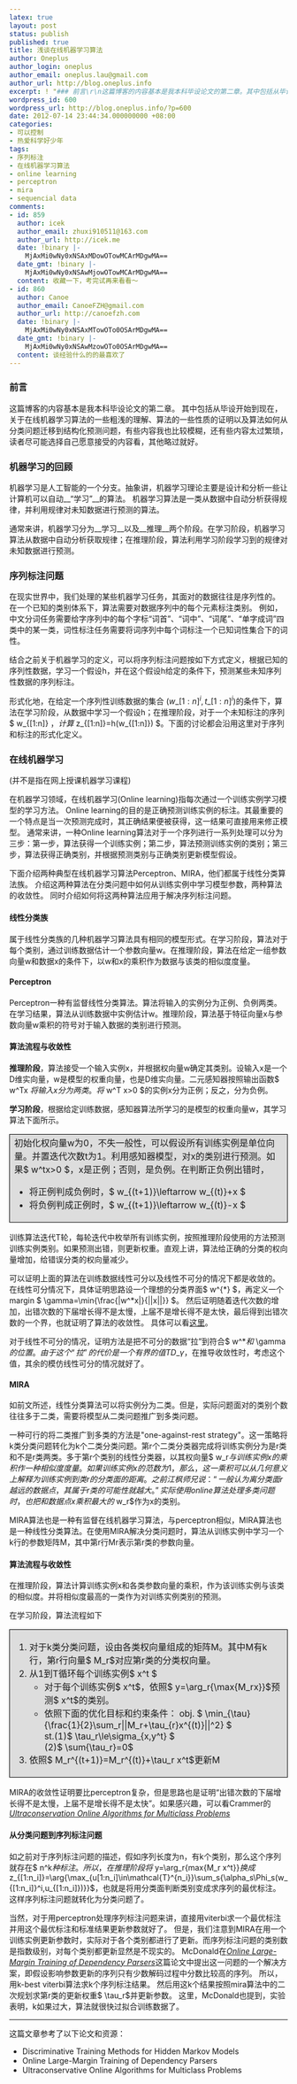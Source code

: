 ```yaml
---
latex: true
layout: post
status: publish
published: true
title: 浅谈在线机器学习算法
author: Oneplus
author_login: oneplus
author_email: oneplus.lau@gmail.com
author_url: http://blog.oneplus.info
excerpt: ! "### 前言\r\n这篇博客的内容基本是我本科毕设论文的第二章。其中包括从毕设开始到现在，关于在线机器学习算法的一些粗浅的理解、算法的一些性质的证明以及算法如何从分类问题迁移到结构化预测问题，有些内容我也比较模糊，还有些内容太过繁琐，读者尽可能选择自己愿意接受的内容看，其他略过就好。\r\n"
wordpress_id: 600
wordpress_url: http://blog.oneplus.info/?p=600
date: 2012-07-14 23:44:34.000000000 +08:00
categories:
- 可以控制
- 热爱科学好少年
tags:
- 序列标注
- 在线机器学习算法
- online learning
- perceptron
- mira
- sequencial data
comments:
- id: 859
  author: icek
  author_email: zhuxi910511@163.com
  author_url: http://icek.me
  date: !binary |-
    MjAxMi0wNy0xNSAxMDowOTowMCArMDgwMA==
  date_gmt: !binary |-
    MjAxMi0wNy0xNSAwMjowOTowMCArMDgwMA==
  content: 收藏一下，考完试再来看看～
- id: 860
  author: Canoe
  author_email: CanoeFZH@gmail.com
  author_url: http://canoefzh.com
  date: !binary |-
    MjAxMi0wNy0xNSAxMTowOTo0OSArMDgwMA==
  date_gmt: !binary |-
    MjAxMi0wNy0xNSAwMzowOTo0OSArMDgwMA==
  content: 谈经验什么的的最喜欢了
---
```

### 前言

这篇博客的内容基本是我本科毕设论文的第二章。
其中包括从毕设开始到现在，关于在线机器学习算法的一些粗浅的理解、算法的一些性质的证明以及算法如何从分类问题迁移到结构化预测问题，有些内容我也比较模糊，还有些内容太过繁琐，读者尽可能选择自己愿意接受的内容看，其他略过就好。

<a id="more"></a><a id="more-600"></a>

### 机器学习的回顾

机器学习是人工智能的一个分支。抽象讲，机器学习理论主要是设计和分析一些让计算机可以自动__“学习”__的算法。
机器学习算法是一类从数据中自动分析获得规律，并利用规律对未知数据进行预测的算法。

通常来讲，机器学习分为__学习__以及__推理__两个阶段。在学习阶段，机器学习算法从数据中自动分析获取规律；在推理阶段，算法利用学习阶段学习到的规律对未知数据进行预测。

### 序列标注问题

在现实世界中，我们处理的某些机器学习任务，其面对的数据往往是序列性的。
在一个已知的类别体系下，算法需要对数据序列中的每个元素标注类别。
例如，中文分词任务需要给字序列中的每个字标“词首”、“词中”、“词尾”、“单字成词”四类中的某一类，词性标注任务需要将词序列中每个词标注一个已知词性集合下的词性。

结合之前关于机器学习的定义，可以将序列标注问题按如下方式定义，根据已知的序列性数据，学习一个假设h，并在这个假设h给定的条件下，预测某些未知序列性数据的序列标注。

形式化地，在给定一个序列性训练数据的集合 $(w\_{[1:n]}^i, t\_{[1:n]}^i)$的条件下，算法在学习阶段，从数据中学习一个假设h；在推理阶段，对于一个未知标注的序列$ w\_{[1:n]} $，计算$ z\_{[1:n]}=h(w\_{[1:n]}) $。下面的讨论都会沿用这里对于序列和标注的形式化定义。

### 在线机器学习

(并不是指在网上授课机器学习课程)

在机器学习领域，在线机器学习(Online learning)指每次通过一个训练实例学习模型的学习方法。
Online learning的目的是正确预测训练实例的标注。其最重要的一个特点是当一次预测完成时，其正确结果便被获得，这一结果可直接用来修正模型。
通常来讲，一种Online learning算法对于一个序列进行一系列处理可以分为三步：第一步，算法获得一个训练实例；第二步，算法预测训练实例的类别；第三步，算法获得正确类别，并根据预测类别与正确类别更新模型假设。

下面介绍两种典型在线机器学习算法Perceptron、MIRA，他们都属于线性分类算法族。
介绍这两种算法在分类问题中如何从训练实例中学习模型参数，两种算法的收敛性。
同时介绍如何将这两种算法应用于解决序列标注问题。

#### 线性分类族

属于线性分类族的几种机器学习算法具有相同的模型形式。在学习阶段，算法对于每个类别，通过训练数据估计一个参数向量w。在推理阶段，算法在给定一组参数向量w和数据x的条件下，以w和x的乘积作为数据与该类的相似度度量。

#### Perceptron

Perceptron一种有监督线性分类算法。算法将输入的实例分为正例、负例两类。在学习结果，算法从训练数据中实例估计w。推理阶段，算法基于特征向量x与参数向量w乘积的符号对于输入数据的类别进行预测。

#### 算法流程与收敛性

__推理阶段__，算法接受一个输入实例x，并根据权向量w确定其类别。设输入x是一个D维实向量，w是模型的权重向量，也是D维实向量。二元感知器按照输出函数$ w^Tx $将输入x分为两类。将$ w^T x>0 $的实例x分为正例；反之，分为负例。

__学习阶段__，根据给定训练数据，感知器算法所学习的是模型的权重向量w，其学习算法下面所示。

<table><tr><td style="border: 1px solid #000; background:#ddd">初始化权向量w为0，不失一般性，可以假设所有训练实例是单位向量。并置迭代次数t为1。利用感知器模型，对x的类别进行预测。如果$ w^tx>0 $，x是正例；否则，是负例。在判断正负例出错时，

<ul>
<li>将正例判成负例时，$ w_{(t+1)}\leftarrow w_{(t)}+x $</li>
<li>将负例判成正例时，$ w_{(t+1)}\leftarrow w_{(t)}-x $</li>
</ul>
</td></tr></table>

训练算法迭代T轮，每轮迭代中枚举所有训练实例，按照推理阶段使用的方法预测训练实例类别。如果预测出错，则更新权重。直观上讲，算法给正确的分类的权向量增加，给错误分类的权向量减少。

可以证明上面的算法在训练数据线性可分以及线性不可分的情况下都是收敛的。
在线性可分情况下，具体证明思路设一个理想的分类界面$ w^{\*} $，再定义一个margin $ \gamma=\min{\frac{\|w^\*x\|}{\|\|x\|\|}} $。
然后证明随着迭代次数的增加，出错次数的下届增长得不是太慢，上届不是增长得不是太快，最后得到出错次数的一个界，也就证明了算法的收敛性。
具体可以看<a href="http://www.cs.cmu.edu/~avrim/ML09/lect0126.pdf">这里</a>。

对于线性不可分的情况，证明方法是把不可分的数据“拉”到符合$ w^\*$和$ \gamma$的位置。
由于这个“拉”的代价是一个有界的值TD\_{\gamma}$，在推导收敛性时，考虑这个值，其余的模仿线性可分的情况就好了。

#### MIRA

如前文所述，线性分类算法可以将实例分为二类。但是，实际问题面对的类别个数往往多于二类，需要将模型从二类问题推广到多类问题。

一种可行的将二类推广到多类的方法是"one-against-rest strategy"。这一策略将k类分类问题转化为k个二类分类问题。第r个二类分类器完成将训练实例分为是r类和不是r类两类。多于第r个类别的线性分类器，以其权向量$ w_r$与训练实例x的乘积作一种相似度度量。如果训练实例x的范数为1，那么，这一乘积可以从几何意义上解释为训练实例到类r的分类面的距离。之前江枫师兄说：“一般认为离分类面r越远的数据点，其属于r类的可能性就越大。”实际使用online算法处理多类问题时，也把和数据点x乘积最大的$ w_r$作为x的类别。

MIRA算法也是一种有监督在线机器学习算法，与perceptron相似，MIRA算法也是一种线性分类算法。在使用MIRA解决分类问题时，算法从训练实例中学习一个k行的参数矩阵M，其中第r行Mr表示第r类的参数向量。

#### 算法流程与收敛性

在推理阶段，算法计算训练实例x和各类参数向量的乘积，作为该训练实例与该类的相似度。并将相似度最高的一类作为对训练实例类别的预测。

在学习阶段，算法流程如下

<table><tr><td style="border: 1px solid #000; background:#ddd">
<ol>
<li>对于k类分类问题，设由各类权向量组成的矩阵M。其中M有k行，第r行向量$ M_r$对应第r类的分类权向量。</li>
<li>从1到T循环每个训练实例$ x^t $
<ul>
<li>对于每个训练实例$ x^t$，依照$ y=\arg_r{\max{M_rx}}$预测$ x^t$的类别。</li>
<li>依照下面的优化目标和约束条件：
obj. $ \min_{\tau}{\frac{1}{2}\sum_r||M_r+\tau_{r}x^{(t)}||^2} $<br />
st.(1)$ \tau_r\le\sigma_{x,y^t} $<br />
(2)$ \sum{\tau_r}=0$ </li></ul></li>
<li>依照$ M_r^{(t+1)}=M_r^{(t)}+\tau_r x^t$更新M</li></ol>
</td></tr></table>

MIRA的收敛性证明要比perceptron复杂，但是思路也是证明“出错次数的下届增长得不是太慢，上届不是增长得不是太快”。如果感兴趣，可以看Crammer的<a href="http://jmlr.csail.mit.edu/papers/volume3/crammer03a/crammer03a.pdf"><em>Ultraconservation Online Algorithms for Multiclass Problems</em></a>

#### 从分类问题到序列标注问题

如之前对于序列标注问题的描述，假如序列长度为n，有k个类别，那么这个序列就存在$ n^k$种标注。
所以，在推理阶段将$ y=\arg_r{max{M_r x^t}}$换成$ z\_{[1:n_i]}=\arg{\max\_{u[1:n_i]\in\mathcal{T}^{n_i}}\sum_s{\alpha_s\Phi_s(w\_{[1:n_i]}^i,u\_{[1:n_i]})}}$，也就是将用分类面判断类别变成求序列的最优标注。
这样序列标注问题就转化为分类问题了。

当然，对于用perceptron处理序列标注问题来讲，直接用viterbi求一个最优标注并用这个最优标注和标准结果更新参数就好了。
但是，我们注意到MIRA在用一个训练实例更新参数时，实际对于各个类别都进行了更新。而序列标注问题的类别数是指数级别，对每个类别都更新显然是不现实的。
McDonald在<a href="http://acl.ldc.upenn.edu/eacl2006/main/papers/04_2_mcdonaldpereira_26.pdf"><em>Online Large-Margin Training of Dependency Parsers</em></a>这篇论文中提出这一问题的一个解决方案，即假设影响参数更新的序列只有少数解码过程中分数比较高的序列。
所以，用k-best viterbi算法求k个序列标注结果。
然后用这k个结果按照mira算法中的二次规划求第r类的更新权重$ \tau_r$并更新参数。
这里，McDonald也提到，实验表明，k如果过大，算法就很快过拟合训练数据了。

<hr />

这篇文章参考了以下论文和资源：
<ul>
<li>Discriminative Training Methods for Hidden Markov Models</li>
<li>Online Large-Margin Training of Dependency Parsers</li>
<li>Ultraconservative Online Algorithms for Multiclass Problems</li>
</ul>


